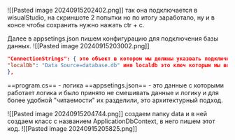 ![[Pasted image 20240915202402.png]]
так она подключается в wisualStudio, на скриншоте 2 попытки но по итогу заработало, ну и в консе чтобы сохранить нужно нажать ctr + c.

Далее в appsetings.json пишем конфигурацию для подключения базы данных.
![[Pasted image 20240915203002.png]]
```json
"ConnectionStrings": { это объект в котором мы должны указвать подключение к чему угодно и тут указывается то, что мы подключаем
"localDb": "Data Source=database.db" имя localdb это ключ которым мы воспользуемся, это как название переменной
},
```
==program.cs== - логика
==appsetings.json== - это данные с которыми работает логика и было принято не смешивать данные и логику и для более удобной "читаемости" их разделили, это архитектурный подход.

![[Pasted image 20240915204744.png]]
создаем папку data и в ней создаем класс с названием ApplicationDbContext, в него  пишем этот код.
![[Pasted image 20240915205825.png]]